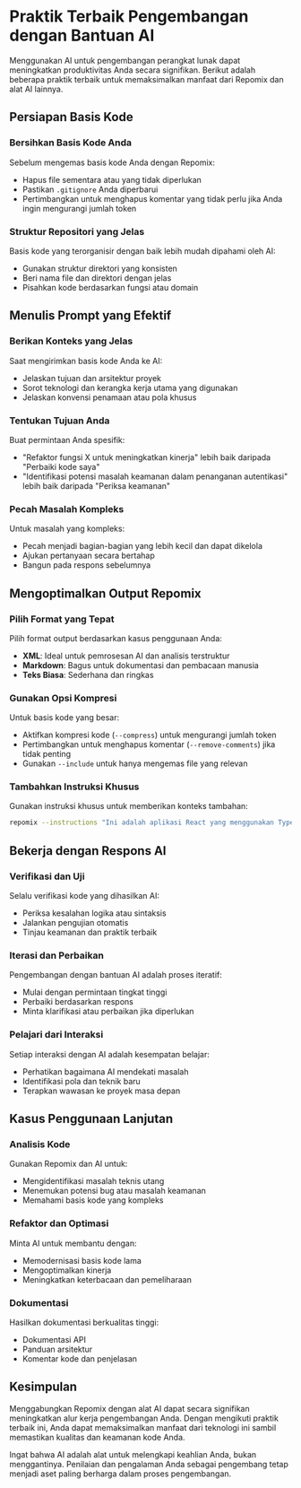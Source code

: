 # Praktik Terbaik Pengembangan dengan Bantuan AI


Menggunakan AI untuk pengembangan perangkat lunak dapat meningkatkan produktivitas Anda secara signifikan. Berikut adalah beberapa praktik terbaik untuk memaksimalkan manfaat dari Repomix dan alat AI lainnya.

## Persiapan Basis Kode

### Bersihkan Basis Kode Anda

Sebelum mengemas basis kode Anda dengan Repomix:

- Hapus file sementara atau yang tidak diperlukan
- Pastikan `.gitignore` Anda diperbarui
- Pertimbangkan untuk menghapus komentar yang tidak perlu jika Anda ingin mengurangi jumlah token

### Struktur Repositori yang Jelas

Basis kode yang terorganisir dengan baik lebih mudah dipahami oleh AI:

- Gunakan struktur direktori yang konsisten
- Beri nama file dan direktori dengan jelas
- Pisahkan kode berdasarkan fungsi atau domain

## Menulis Prompt yang Efektif

### Berikan Konteks yang Jelas

Saat mengirimkan basis kode Anda ke AI:

- Jelaskan tujuan dan arsitektur proyek
- Sorot teknologi dan kerangka kerja utama yang digunakan
- Jelaskan konvensi penamaan atau pola khusus

### Tentukan Tujuan Anda

Buat permintaan Anda spesifik:

- "Refaktor fungsi X untuk meningkatkan kinerja" lebih baik daripada "Perbaiki kode saya"
- "Identifikasi potensi masalah keamanan dalam penanganan autentikasi" lebih baik daripada "Periksa keamanan"

### Pecah Masalah Kompleks

Untuk masalah yang kompleks:

- Pecah menjadi bagian-bagian yang lebih kecil dan dapat dikelola
- Ajukan pertanyaan secara bertahap
- Bangun pada respons sebelumnya

## Mengoptimalkan Output Repomix

### Pilih Format yang Tepat

Pilih format output berdasarkan kasus penggunaan Anda:

- **XML**: Ideal untuk pemrosesan AI dan analisis terstruktur
- **Markdown**: Bagus untuk dokumentasi dan pembacaan manusia
- **Teks Biasa**: Sederhana dan ringkas

### Gunakan Opsi Kompresi

Untuk basis kode yang besar:

- Aktifkan kompresi kode (`--compress`) untuk mengurangi jumlah token
- Pertimbangkan untuk menghapus komentar (`--remove-comments`) jika tidak penting
- Gunakan `--include` untuk hanya mengemas file yang relevan

### Tambahkan Instruksi Khusus

Gunakan instruksi khusus untuk memberikan konteks tambahan:

```bash
repomix --instructions "Ini adalah aplikasi React yang menggunakan TypeScript dan Redux untuk manajemen state. Fokus pada komponen UI dan logika state."
```

## Bekerja dengan Respons AI

### Verifikasi dan Uji

Selalu verifikasi kode yang dihasilkan AI:

- Periksa kesalahan logika atau sintaksis
- Jalankan pengujian otomatis
- Tinjau keamanan dan praktik terbaik

### Iterasi dan Perbaikan

Pengembangan dengan bantuan AI adalah proses iteratif:

- Mulai dengan permintaan tingkat tinggi
- Perbaiki berdasarkan respons
- Minta klarifikasi atau perbaikan jika diperlukan

### Pelajari dari Interaksi

Setiap interaksi dengan AI adalah kesempatan belajar:

- Perhatikan bagaimana AI mendekati masalah
- Identifikasi pola dan teknik baru
- Terapkan wawasan ke proyek masa depan

## Kasus Penggunaan Lanjutan

### Analisis Kode

Gunakan Repomix dan AI untuk:

- Mengidentifikasi masalah teknis utang
- Menemukan potensi bug atau masalah keamanan
- Memahami basis kode yang kompleks

### Refaktor dan Optimasi

Minta AI untuk membantu dengan:

- Memodernisasi basis kode lama
- Mengoptimalkan kinerja
- Meningkatkan keterbacaan dan pemeliharaan

### Dokumentasi

Hasilkan dokumentasi berkualitas tinggi:

- Dokumentasi API
- Panduan arsitektur
- Komentar kode dan penjelasan

## Kesimpulan

Menggabungkan Repomix dengan alat AI dapat secara signifikan meningkatkan alur kerja pengembangan Anda. Dengan mengikuti praktik terbaik ini, Anda dapat memaksimalkan manfaat dari teknologi ini sambil memastikan kualitas dan keamanan kode Anda.

Ingat bahwa AI adalah alat untuk melengkapi keahlian Anda, bukan menggantinya. Penilaian dan pengalaman Anda sebagai pengembang tetap menjadi aset paling berharga dalam proses pengembangan.
